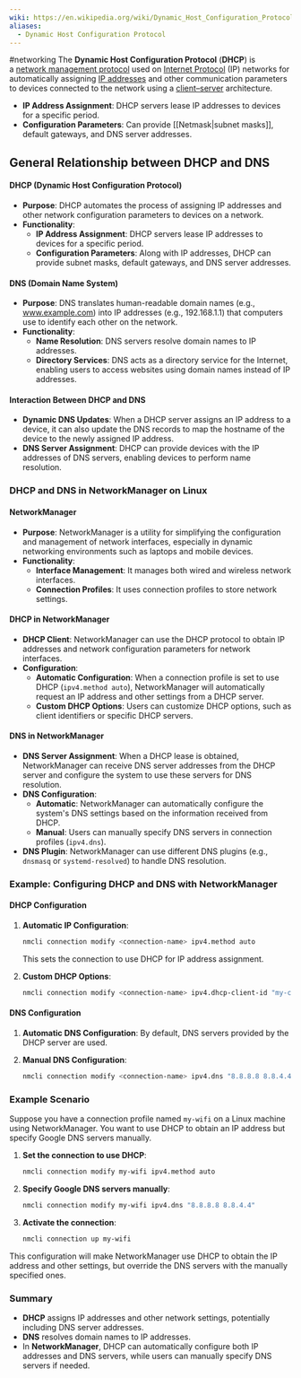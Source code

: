 ```yaml
---
wiki: https://en.wikipedia.org/wiki/Dynamic_Host_Configuration_Protocol
aliases:
  - Dynamic Host Configuration Protocol
---
```

#networking 
The **Dynamic Host Configuration Protocol** (**DHCP**) is a [network management protocol](https://en.wikipedia.org/wiki/Network_protocol "Network protocol") used on [Internet Protocol](https://en.wikipedia.org/wiki/Internet_Protocol "Internet Protocol") (IP) networks for automatically assigning [IP addresses](https://en.wikipedia.org/wiki/IP_address "IP address") and other communication parameters to devices connected to the network using a [client–server](https://en.wikipedia.org/wiki/Client%E2%80%93server "Client–server") architecture.

- **IP Address Assignment**: DHCP servers lease IP addresses to devices for a specific period.
- **Configuration Parameters**: Can provide [[Netmask|subnet masks]], default gateways, and DNS server addresses.


## General Relationship between DHCP and DNS

#### DHCP (Dynamic Host Configuration Protocol)

- **Purpose**: DHCP automates the process of assigning IP addresses and other network configuration parameters to devices on a network.
- **Functionality**:
  - **IP Address Assignment**: DHCP servers lease IP addresses to devices for a specific period.
  - **Configuration Parameters**: Along with IP addresses, DHCP can provide subnet masks, default gateways, and DNS server addresses.

#### DNS (Domain Name System)

- **Purpose**: DNS translates human-readable domain names (e.g., www.example.com) into IP addresses (e.g., 192.168.1.1) that computers use to identify each other on the network.
- **Functionality**:
  - **Name Resolution**: DNS servers resolve domain names to IP addresses.
  - **Directory Services**: DNS acts as a directory service for the Internet, enabling users to access websites using domain names instead of IP addresses.

#### Interaction Between DHCP and DNS

- **Dynamic DNS Updates**: When a DHCP server assigns an IP address to a device, it can also update the DNS records to map the hostname of the device to the newly assigned IP address.
- **DNS Server Assignment**: DHCP can provide devices with the IP addresses of DNS servers, enabling devices to perform name resolution.

### DHCP and DNS in NetworkManager on Linux

#### NetworkManager

- **Purpose**: NetworkManager is a utility for simplifying the configuration and management of network interfaces, especially in dynamic networking environments such as laptops and mobile devices.
- **Functionality**:
  - **Interface Management**: It manages both wired and wireless network interfaces.
  - **Connection Profiles**: It uses connection profiles to store network settings.

#### DHCP in NetworkManager

- **DHCP Client**: NetworkManager can use the DHCP protocol to obtain IP addresses and network configuration parameters for network interfaces.
- **Configuration**:
  - **Automatic Configuration**: When a connection profile is set to use DHCP (`ipv4.method auto`), NetworkManager will automatically request an IP address and other settings from a DHCP server.
  - **Custom DHCP Options**: Users can customize DHCP options, such as client identifiers or specific DHCP servers.

#### DNS in NetworkManager

- **DNS Server Assignment**: When a DHCP lease is obtained, NetworkManager can receive DNS server addresses from the DHCP server and configure the system to use these servers for DNS resolution.
- **DNS Configuration**:
  - **Automatic**: NetworkManager can automatically configure the system's DNS settings based on the information received from DHCP.
  - **Manual**: Users can manually specify DNS servers in connection profiles (`ipv4.dns`).
- **DNS Plugin**: NetworkManager can use different DNS plugins (e.g., `dnsmasq` or `systemd-resolved`) to handle DNS resolution.

### Example: Configuring DHCP and DNS with NetworkManager

#### DHCP Configuration

1. **Automatic IP Configuration**:
   ```sh
   nmcli connection modify <connection-name> ipv4.method auto
   ```
   This sets the connection to use DHCP for IP address assignment.

2. **Custom DHCP Options**:
   ```sh
   nmcli connection modify <connection-name> ipv4.dhcp-client-id "my-client-id"
   ```

#### DNS Configuration

1. **Automatic DNS Configuration**:
   By default, DNS servers provided by the DHCP server are used.
   
2. **Manual DNS Configuration**:
   ```sh
   nmcli connection modify <connection-name> ipv4.dns "8.8.8.8 8.8.4.4"
   ```

### Example Scenario

Suppose you have a connection profile named `my-wifi` on a Linux machine using NetworkManager. You want to use DHCP to obtain an IP address but specify Google DNS servers manually.

1. **Set the connection to use DHCP**:
   ```sh
   nmcli connection modify my-wifi ipv4.method auto
   ```

2. **Specify Google DNS servers manually**:
   ```sh
   nmcli connection modify my-wifi ipv4.dns "8.8.8.8 8.8.4.4"
   ```

3. **Activate the connection**:
   ```sh
   nmcli connection up my-wifi
   ```

This configuration will make NetworkManager use DHCP to obtain the IP address and other settings, but override the DNS servers with the manually specified ones.

### Summary

- **DHCP** assigns IP addresses and other network settings, potentially including DNS server addresses.
- **DNS** resolves domain names to IP addresses.
- In **NetworkManager**, DHCP can automatically configure both IP addresses and DNS servers, while users can manually specify DNS servers if needed.